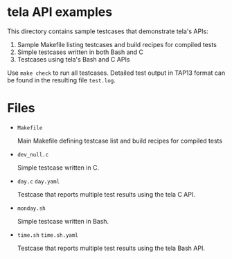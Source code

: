 tela API examples
=================

This directory contains sample testcases that demonstrate tela's APIs:

 1. Sample Makefile listing testcases and build recipes for compiled tests
 2. Simple testcases written in both Bash and C
 3. Testcases using tela's Bash and C APIs

Use `make check` to run all testcases. Detailed test output in TAP13 format
can be found in the resulting file `test.log`.

# Files

- `Makefile`

  Main Makefile defining testcase list and build recipes for compiled tests

- `dev_null.c`

  Simple testcase written in C.

- `day.c`
  `day.yaml`

  Testcase that reports multiple test results using the tela C API.

- `monday.sh`

  Simple testcase written in Bash.

- `time.sh`
  `time.sh.yaml`

  Testcase that reports multiple test results using the tela Bash API.
